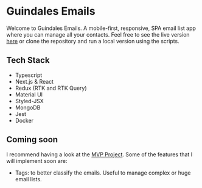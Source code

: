 # Guindales Emails

Welcome to Guindales Emails. A mobile-first, responsive, SPA email list app where you can manage all your contacts.
Feel free to see the live version [here](https://guindales-emails.vercel.app/) or clone the repository and run a local version using the scripts.

## Tech Stack

- Typescript
- Next.js & React
- Redux (RTK and RTK Query)
- Material UI
- Styled-JSX
- MongoDB
- Jest
- Docker

## Coming soon

I recommend having a look at the [MVP Project](https://github.com/DanielMateosLab/guindales-emails/projects/1).
Some of the features that I will implement soon are:

- Tags: to better classify the emails. Useful to manage complex or huge email lists.
